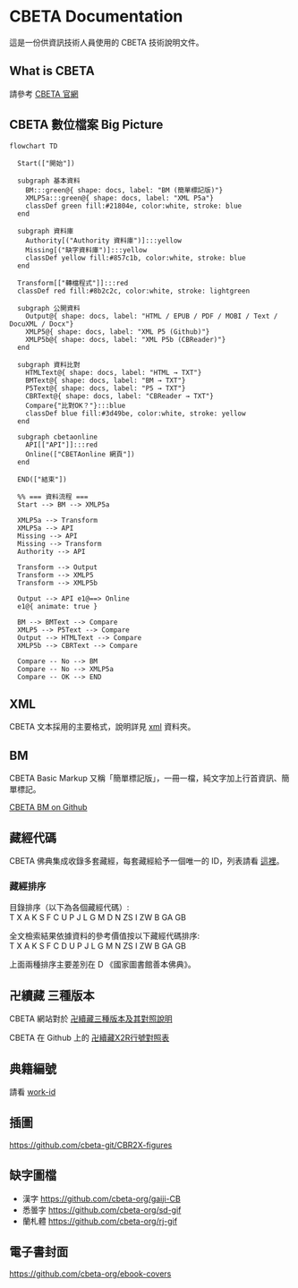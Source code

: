 # CBETA Documentation

這是一份供資訊技術人員使用的 CBETA 技術說明文件。

## What is CBETA

請參考 [CBETA 官網](http://www.cbeta.org/)

## CBETA 數位檔案 Big Picture
```mermaid
flowchart TD

  Start(["開始"])

  subgraph 基本資料
    BM:::green@{ shape: docs, label: "BM (簡單標記版)"}
    XMLP5a:::green@{ shape: docs, label: "XML P5a"}
    classDef green fill:#21804e, color:white, stroke: blue
  end

  subgraph 資料庫
    Authority[("Authority 資料庫")]:::yellow
    Missing[("缺字資料庫")]:::yellow
    classDef yellow fill:#857c1b, color:white, stroke: blue
  end

  Transform[["轉檔程式"]]:::red
  classDef red fill:#8b2c2c, color:white, stroke: lightgreen

  subgraph 公開資料
    Output@{ shape: docs, label: "HTML / EPUB / PDF / MOBI / Text / DocuXML / Docx"}
    XMLP5@{ shape: docs, label: "XML P5 (Github)"}
    XMLP5b@{ shape: docs, label: "XML P5b (CBReader)"}
  end

  subgraph 資料比對
    HTMLText@{ shape: docs, label: "HTML → TXT"}
    BMText@{ shape: docs, label: "BM → TXT"}
    P5Text@{ shape: docs, label: "P5 → TXT"}
    CBRText@{ shape: docs, label: "CBReader → TXT"}
    Compare{"比對OK？"}:::blue
    classDef blue fill:#3d49be, color:white, stroke: yellow
  end

  subgraph cbetaonline
    API[["API"]]:::red
    Online(["CBETAonline 網頁"])
  end

  END(["結束"])

  %% === 資料流程 ===
  Start --> BM --> XMLP5a

  XMLP5a --> Transform
  XMLP5a --> API
  Missing --> API
  Missing --> Transform
  Authority --> API

  Transform --> Output
  Transform --> XMLP5
  Transform --> XMLP5b

  Output --> API e1@==> Online
  e1@{ animate: true }
  
  BM --> BMText --> Compare
  XMLP5 --> P5Text --> Compare
  Output --> HTMLText --> Compare
  XMLP5b --> CBRText --> Compare
  
  Compare -- No --> BM
  Compare -- No --> XMLP5a
  Compare -- OK --> END
```

## XML

CBETA 文本採用的主要格式，說明詳見 [xml](xml) 資料夾。

## BM

CBETA Basic Markup 又稱「簡單標記版」，一冊一檔，純文字加上行首資訊、簡單標記。

[CBETA BM on Github](https://github.com/mahawu/BM_u8)

## 藏經代碼

CBETA 佛典集成收錄多套藏經，每套藏經給予一個唯一的 ID，列表請看 [這裡](http://www.cbeta.org/format/id.php)。

### 藏經排序

目錄排序（以下為各個藏經代碼）:  
T X A K S F C U P J L G M D N ZS I ZW B GA GB

全文檢索結果依據資料的參考價值按以下藏經代碼排序:  
T X A K S F C D U P J L G M N ZS I ZW B GA GB

上面兩種排序主要差別在 D 《國家圖書館善本佛典》。

## 卍續藏 三種版本

CBETA 網站對於 [卍續藏三種版本及其對照說明](http://www.cbeta.org/data-format/zrx.htm#zrx)

CBETA 在 Github 上的 [卍續藏X2R行號對照表](https://github.com/cbeta-git/cbwork-common-X2R)

## 典籍編號

請看 [work-id](work-id.md)

## 插圖

<https://github.com/cbeta-git/CBR2X-figures>

## 缺字圖檔

* 漢字 <https://github.com/cbeta-org/gaiji-CB>
* 悉曇字 <https://github.com/cbeta-org/sd-gif>
* 蘭札體 <https://github.com/cbeta-org/rj-gif>

## 電子書封面

<https://github.com/cbeta-org/ebook-covers>
